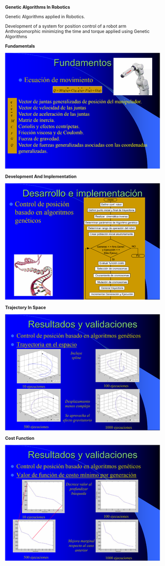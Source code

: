 **Genetic Algorithms In Robotics**

Genetic Algorithms applied in Robotics.

Development of a system for position control of a robot arm Anthropomorphic minimizing the time and torque applied using Genetic Algorithms


**Fundamentals**

![Fundamentals](assets/01_GeneticAlgorithmsInRobotics_Fundamentals.png)

**Development And Implementation**

![Development And Implementation](assets/02_GeneticAlgorithmsInRobotics_DevelopmentAndImplementation.png)

**Trajectory In Space**

![Trajectory In Space](assets/03_GeneticAlgorithmsInRobotics_TrajectoryInSpace.png)

**Cost Function**

![Cost Function](assets/04_GeneticAlgorithmsInRobotics_CostFunction.png)
